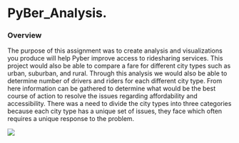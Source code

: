 # PyBer_Analysis.

### Overview 
The purpose of this assignment was to create analysis and visualizations you produce will help Pyber improve access to ridesharing services. This project would also be able to compare a fare for different city types such as urban, suburban, and rural. Through this analysis we would also be able to determine number of drivers and riders for each different city type. From here information can be gathered to determine what would be the best course of action to resolve the issues regarding affordability and accessibility. There was a need to divide the city types into three categories because each city type has a unique set of issues, they face which often requires a unique response to the problem. 

![](images/1625)
